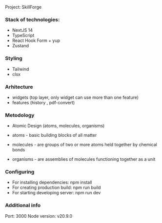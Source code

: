 Project: SkillForge

### Stack of technologies:

- NextJS 14
- TypeScript
- React Hook Form + yup
- Zustand

### Styling

- Tailwind
- clsx

### Arhitecture

- widgets (top layer, only widget can use more than one feature)
- features (history , pdf-convert)

### Metodology

- Atomic Design (atoms, molecules, organisms)

- atoms - basic building blocks of all matter
- molecules - are groups of two or more atoms held together by chemical bonds
- organisms - are assemblies of molecules functioning together as a unit

### Configuring

- For installing dependencies: npm install
- For creating production build: npm run build
- For starting developing server: npm run dev

### Additional info

Port: 3000
Node version: v20.9.0
